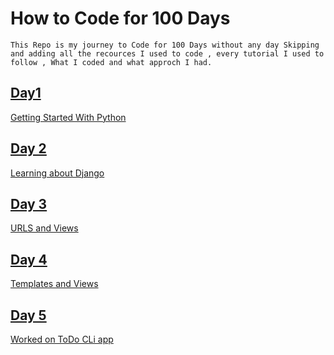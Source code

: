 # How to Code for 100 Days 
`This Repo is my journey to Code for 100 Days without any day Skipping and adding all the recources I used to code , every tutorial I used to follow , What I coded and what approch I had.
`


## [Day1](./Day1)
[Getting Started With Python](./Day1/)

## [Day 2](./Day2.md)
[Learning about Django](./Day2.md)

## [Day 3](./Day3)
[URLS and Views ](./Day3/)

## [Day 4](https://www.youtube.com/watch?v=kqyfEz7TNI0&pp=ygUhdGVtcGxhdGUgYW5kIHN0YXRpYyBmaWxlcyBkamFuZ28g)
[Templates and Views ](https://www.youtube.com/watch?v=kqyfEz7TNI0&pp=ygUhdGVtcGxhdGUgYW5kIHN0YXRpYyBmaWxlcyBkamFuZ28g)

## [Day 5](./Day5.md)
[Worked on ToDo CLi app](https://github.com/sharpsailor/ToDo-Cli/)